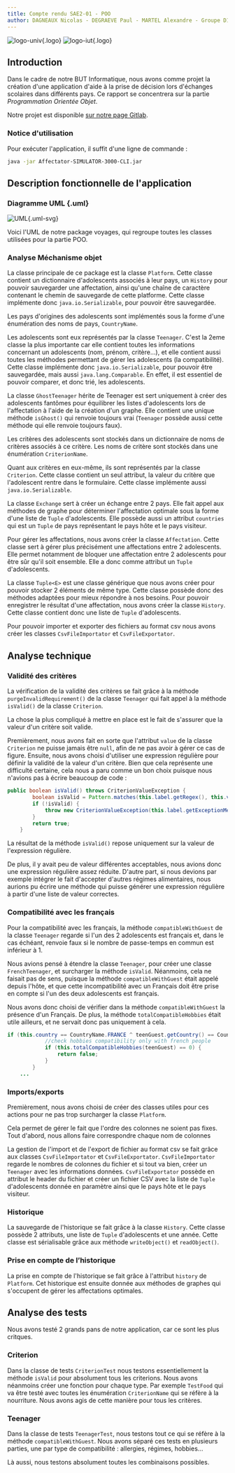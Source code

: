 ```yaml
---
title: Compte rendu SAE2-01 - POO
author: DAGNEAUX Nicolas - DEGRAEVE Paul - MARTEL Alexandre - Groupe D1
---
```


![logo-univ](images/univ-lille-logo.png){.logo}
![logo-iut](images/logo-iut.png){.logo}


## Introduction

Dans le cadre de notre BUT Informatique, nous avons comme projet la création d'une application d'aide à la prise de décision lors d'échanges scolaires dans différents pays. Ce rapport se concentrera sur la partie *Programmation Orientée Objet*.

Notre projet est disponible [sur notre page Gitlab](https://gitlab.univ-lille.fr/sae2.01-2.02/2023/D1).


### Notice d'utilisation

Pour exécuter l'application, il suffit d'une ligne de commande :

```Bash
java -jar Affectator-SIMULATOR-3000-CLI.jar
```


## Description fonctionnelle de l'application
### Diagramme UML {.uml}

![UML](images/package.svg){.uml-svg}

Voici l'UML de notre package voyages, qui regroupe toutes les classes utilisées pour la partie POO.

### Analyse Méchanisme objet

La classe principale de ce package est la classe `Platform`. Cette classe contient un dictionnaire d'adolescents associés à leur pays, un `History` pour pouvoir sauvegarder une affectation, ainsi qu'une chaîne de caractère contenant le chemin de sauvegarde de cette platforme. Cette classe implémente donc `java.io.Serializable`, pour pouvoir être sauvegardée.

Les pays d'origines des adolescents sont implémentés sous la forme d'une énumération des noms de pays, `CountryName`.

Les adolescents sont eux représentés par la classe `Teenager`.
C'est la 2eme classe la plus importante car elle contient toutes les informations concernant un adolescents (nom, prénom, critère...), et elle contient aussi toutes les méthodes permettant de gérer les adolescents (la compatibilité). Cette classe implémente donc `java.io.Serializable`, pour pouvoir être sauvegardée, mais aussi `java.lang.Comparable`. En effet, il est essentiel de pouvoir comparer, et donc trié, les adolescents.

La classe `GhostTeenager` hérite de Teenager est sert uniquement à créer des adolescents fantômes pour équilibrer les listes d'adolescents lors de l'affectation à l'aide de la création d'un graphe. Elle contient une unique méthode `isGhost()` qui renvoie toujours vrai (`Teenager` possède aussi cette méthode qui elle renvoie toujours faux).

Les critères des adolescents sont stockés dans un dictionnaire de noms de critères associés à ce critère. Les noms de critère sont stockés dans une énumération `CriterionName`.

Quant aux critères en eux-même, ils sont représentés par la classe `Criterion`. Cette classe contient un seul attribut, la valeur du critère que l'adolescent rentre dans le formulaire. Cette classe implémente aussi `java.io.Serializable`.

La classe `Exchange` sert à créer un échange entre 2 pays. Elle fait appel aux méthodes de graphe pour déterminer l'affectation optimale sous la forme d'une liste de `Tuple` d'adolescents. Elle possède aussi un attribut `countries` qui est un `Tuple` de pays représentant le pays hôte et le pays visiteur.

Pour gérer les affectations, nous avons créer la classe `Affectation`. Cette classe sert à gérer plus précisément une affectations entre 2 adolescents. Elle permet notamment de bloquer une affectation entre 2 adolescents pour être sûr qu'il soit ensemble. Elle a donc comme attribut un `Tuple` d'adolescents.

La classe `Tuple<E>` est une classe générique que nous avons créer pour pouvoir stocker 2 éléments de même type. Cette classe possède donc des méthodes adaptées pour mieux répondre à nos besoins.
Pour pouvoir enregistrer le résultat d'une affectation, nous avons créer la classe `History`. Cette classe contient donc une liste de `Tuple` d'adolescents.

Pour pouvoir importer et exporter des fichiers au format csv nous avons créer les classes `CsvFileImportator` et `CsvFileExportator`.

## Analyse technique

### Validité des critères

La vérification de la validité des critères se fait grâce à la méthode `purgeInvalidRequirement()` de la classe `Teenager` qui fait appel à la méthode `isValid()` de la classe `Criterion`.

La chose la plus compliqué à mettre en place est le fait de s'assurer que la valeur d'un critère soit valide.

Premièrement, nous avons fait en sorte que l'attribut `value` de la classe `Criterion` ne puisse jamais être `null`, afin de ne pas avoir à gérer ce cas de figure.
Ensuite, nous avons choisi d'utiliser une expression régulière pour définir la validité de la valeur d'un critère.
Bien que cela représente une difficulté certaine, cela nous a paru comme un bon choix puisque nous n'avions pas à écrire beaucoup de code :

```Java
public boolean isValid() throws CriterionValueException {
    	boolean isValid = Pattern.matches(this.label.getRegex(), this.value);
    	if (!isValid) {
			throw new CriterionValueException(this.label.getExceptionMessage() + (this.value.isEmpty() ? "empty" : this.value));
		}
    	return true;
	}
```

 La résultat de la méthode `isValid()` repose uniquement sur la valeur de l'expression régulière.

 De plus, il y avait peu de valeur différentes acceptables, nous avions donc une expression régulière assez réduite. D'autre part, si nous devions par exemple intégrer le fait d'accepter d'autres régimes alimentaires, nous aurions pu écrire une méthode qui puisse générer une expression régulière à partir d'une liste de valeur correctes.

### Compatibilité avec les français

Pour la compatibilité avec les français, la méthode `compatibleWithGuest` de la classe `Teenager` regarde si l'un des 2 adolescents est français et, dans le cas échéant, renvoie faux si le nombre de passe-temps en commun est inférieur à 1.

Nous avions pensé à étendre la classe `Teenager`, pour créer une classe `FrenchTeenager`, et surcharger la méthode `isValid`. Néanmoins, cela ne faisait pas de sens, puisque la méthode `compatibleWithGuest` était appelé depuis l'hôte, et que cette incompatibilité avec un Français doit être prise en compte si l'un des deux adolescents est français.

Nous avons donc choisi de vérifier dans la méthode `compatibleWithGuest` la présence d'un Français. De plus, la méthode `totalCompatibleHobbies` était utile ailleurs, et ne servait donc pas uniquement à cela.

```Java
if (this.country == CountryName.FRANCE ^ teenGuest.getCountry() == CountryName.FRANCE) {
    		//check hobbies compatibility only with french people
			if (this.totalCompatibleHobbies(teenGuest) == 0) {
				return false;
			}
		}
    ...
```

### Imports/exports

Premièrement, nous avons choisi de créer des classes utiles pour ces actions pour ne pas trop surcharger la classe `Platform`.

Cela permet de gérer le fait que l'ordre des colonnes ne soient pas fixes.
Tout d'abord, nous allons faire correspondre chaque nom de colonnes

La gestion de l'import et de l'export de fichier au format csv se fait grâce aux classes `CsvFileImportator` et `CsvFileExportator`.
`CsvFileImportator` regarde le nombres de colonnes du fichier et si tout va bien, créer un `Teenager` avec les informations données.
`CsvFileExportator` possède en attribut le header du fichier et créer un fichier CSV avec la liste de `Tuple` d'adolescents donnée en paramètre ainsi que le pays hôte et le pays visiteur.

### Historique

La sauvegarde de l'historique se fait grâce à la classe `History`. Cette classe possède 2 attributs, une liste de `Tuple` d'adolescents et une année. Cette classe est sérialisable grâce aux méthode `writeObject()` et `readObject()`.

### Prise en compte de l’historique

La prise en compte de l'historique se fait grâce à l'attribut `history` de `Platform`. Cet historique est ensuite donnée aux méthodes de graphes qui s'occupent de gérer les affectations optimales.

## Analyse des tests

Nous avons testé 2 grands pans de notre application, car ce sont les plus critques.

### Criterion

Dans la classe de tests `CriterionTest` nous testons essentiellement la méthode `isValid` pour absolument tous les criterions. Nous avons néanmoins créer une fonction pour chaque type. Par exemple `TestFood` qui va être testé avec toutes les énumération `CriterionName` qui se réfère à la nourriture. Nous avons agis de cette manière pour tous les critères.

### Teenager

Dans la classe de tests `TeenagerTest`, nous testons tout ce qui se réfère à la méthode `compatibleWithGuest`. Nous avons séparé ces tests en plusieurs parties, une par type de compatibilité : allergies, régimes, hobbies...

Là aussi, nous testons absolument toutes les combinaisons possibles.
